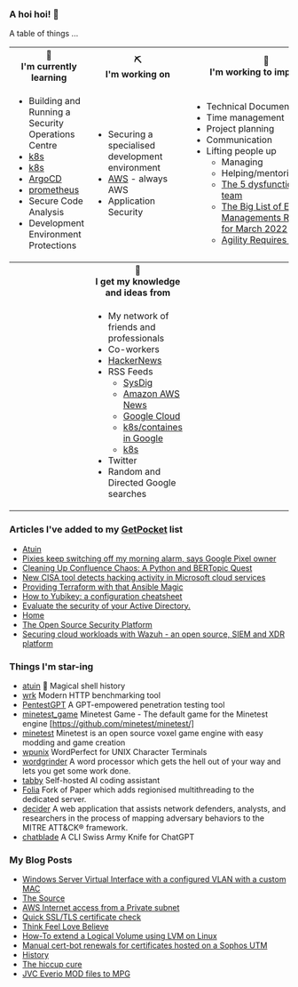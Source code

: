 ### A hoi hoi! 👋

A table of things ...

<table>
    <tr>
        <th>🌱<br/>I'm currently learning</th>
        <th>⛏<br/> I'm working on</th>
        <th>🚧<br/>I'm working to improve on</th>
    </tr>
    <tr>
        <td>
            <ul>
                <li>Building and Running a Security Operations Centre</li>
                <li><a href="https://kubernetes.io/">k8s</a></li>
                <li><a href="https://kubernetes.io/">k8s</a></li>
                <li><a href="https://argoproj.github.io/">ArgoCD</a></li>
                <li><a href="https://prometheus.io/">prometheus</a></li>
                <li>Secure Code Analysis</li>
                <li>Development Environment Protections</li>
            </ul>
        </td>
        <td>
            <ul>
                <li>Securing a specialised development environment</li>
                <li><a href="https://aws.amazon.com/">AWS</a> - always AWS</li>
                <li>Application Security</li>
            </ul>
        </td>
        <td>
            <ul>
                <li>Technical Documentation</li>
                <li>Time management</li>
                <li>Project planning</li>
                <li>Communication</li>
                <li>Lifting people up
                    <ul>
                      <li>Managing</li>
                      <li>Helping/mentoring/coaching</li>
                      <li><a href="https://valid.com/5-dysfunctions-of-a-team/">The 5 dysfunctions of a team</a></li>
                      <li><a href="https://practicallyleading.dev/the-big-list-of-engineering-management-resources-march-2022">The Big List of Engineering Managements Resources - for March 2022</a></li>
                      <li><a href="https://www.industriallogic.com/blog/agility-requires-balance/">Agility Requires Balance</a></li>
                    </ul>
                </li>
            </ul>
        </td>
    </tr>
    <tr>
        <th>&nbsp;</th>
        <th>🏫<br/>I get my knowledge and ideas from</th>
        <th>&nbsp;</th>
    </tr>
    <tr>
        <td>&nbsp;</td>
        <td>
            <ul>
                <li>My network of friends and professionals</li>
                <li>Co-workers</li>
                <li><a href="https://news.ycombinator.com/">HackerNews</a></li>
                <li>RSS Feeds
                    <ul>
                        <li><a href="http://fetchrss.com/rss/5b4e9e358a93f8cc058b4567960404014.xml">SysDig</a></li>
                        <li><a href="https://aws.amazon.com/new/feed/">Amazon AWS News</a></li>
                        <li><a href="https://cloudblog.withgoogle.com/rss/">Google Cloud</a></li>
                        <li><a href="https://cloudblog.withgoogle.com/products/containers-kubernetes/rss/">k8s/containes in Google</a></li>
                        <li><a href="https://kubernetes.io/feed.xml">k8s</a></li>
                    </ul>
                </li>
                <li>Twitter</li>
                <li>Random and Directed Google searches</li>
            </ul>
        </td>
        <td>&nbsp;</td>
    </tr>
</table>

### Articles I've added to my [GetPocket](https://getpocket.com/) list

* [Atuin](https://github.com/ellie/atuin)
* [Pixies keep switching off my morning alarm, says Google Pixel owner](https://www.theregister.com/2023/05/04/pixies_google_pixel_alarm/)
* [Cleaning Up Confluence Chaos: A Python and BERTopic Quest](https://towardsdatascience.com/cleaning-up-confluence-chaos-a-python-and-bertopic-quest-d3aafc2ed736)
* [New CISA tool detects hacking activity in Microsoft cloud services](https://www.bleepingcomputer.com/news/security/new-cisa-tool-detects-hacking-activity-in-microsoft-cloud-services/)
* [Providing Terraform with that Ansible Magic](https://www.ansible.com/blog/providing-terraform-with-that-ansible-magic)
* [How to Yubikey: a configuration cheatsheet](https://debugging.works/blog/yubikey-cheatsheet/)
* [Evaluate the security of your Active Directory.](https://www.purple-knight.com/)
* [Home](https://www.pingcastle.com/)
* [The Open Source Security Platform](https://wazuh.com/)
* [Securing cloud workloads with Wazuh - an open source, SIEM and XDR platform](https://www.bleepingcomputer.com/news/security/securing-cloud-workloads-with-wazuh-an-open-source-siem-and-xdr-platform/)

### Things I'm star-ing

* [atuin](https://github.com/ellie/atuin)
  🐢 Magical shell history
* [wrk](https://github.com/wg/wrk)
  Modern HTTP benchmarking tool
* [PentestGPT](https://github.com/GreyDGL/PentestGPT)
  A GPT-empowered penetration testing tool
* [minetest_game](https://github.com/minetest/minetest_game)
  Minetest Game - The default game for the Minetest engine [https://github.com/minetest/minetest/]
* [minetest](https://github.com/minetest/minetest)
  Minetest is an open source voxel game engine with easy modding and game creation
* [wpunix](https://github.com/taviso/wpunix)
  WordPerfect for UNIX Character Terminals
* [wordgrinder](https://github.com/davidgiven/wordgrinder)
  A word processor which gets the hell out of your way and lets you get some work done.
* [tabby](https://github.com/TabbyML/tabby)
  Self-hosted AI coding assistant
* [Folia](https://github.com/PaperMC/Folia)
  Fork of Paper which adds regionised multithreading to the dedicated server.
* [decider](https://github.com/cisagov/decider)
  A web application that assists network defenders, analysts, and researchers in the process of mapping adversary behaviors to the MITRE ATT&CK® framework.
* [chatblade](https://github.com/npiv/chatblade)
  A CLI Swiss Army Knife for ChatGPT

### My Blog Posts

* [Windows Server Virtual Interface with a configured VLAN with a custom MAC](https://pgmac.net.au/technology/2019/12/23/windows-vlan.html)
* [The Source](https://pgmac.net.au/technology/2019/02/25/the-source.html)
* [AWS Internet access from a Private subnet](https://pgmac.net.au/technology/2018/09/03/aws-internet-private-subnets.html)
* [Quick SSL/TLS certificate check](https://pgmac.net.au/technology/2018/04/09/ssl-tls-check.html)
* [Think Feel Love Believe](https://pgmac.net.au/family/2017/11/03/think-feel-love-believe.html)
* [How-To extend a Logical Volume using LVM on Linux](https://pgmac.net.au/technology/2017/11/02/lmv-extend.html)
* [Manual cert-bot renewals for certificates hosted on a Sophos UTM](https://pgmac.net.au/technology/2017/08/30/cert-bot-renewal-sophos-utm.html)
* [History](https://pgmac.net.au/language/2017/08/19/history.html)
* [The hiccup cure](https://pgmac.net.au/no%20laughing%20matter/2017/05/28/the-hiccup-cure.html)
* [JVC Everio MOD files to MPG](https://pgmac.net.au/technology/2015/03/18/jvc-everio-mod-to-mpg.html)
